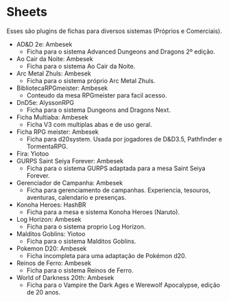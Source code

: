 # Sheets
Esses são plugins de fichas para diversos sistemas (Próprios e Comerciais). 

- AD&D 2e: Ambesek
	- Ficha para o sistema Advanced Dungeons and Dragons 2º edição.
- Ao Cair da Noite: Ambesek
	- Ficha para o sistema Ao Cair da Noite.
- Arc Metal Zhuls: Ambesek
	- Ficha para o sistema próprio Arc Metal Zhuls.
- BibliotecaRPGmeister: Ambesek
	- Conteudo da mesa RPGmeister para facil acesso.
- DnD5e: AlyssonRPG
	- Ficha para o sistema Dungeons and Dragons Next.
- Ficha Multiaba: Ambesek
	- Ficha V3 com multiplas abas e de uso geral. 
- Ficha RPG meister: Ambesek
	- Ficha para d20system. Usada por jogadores de D&D3.5, Pathfinder e TormentaRPG.
- Fira: Yiotoo
- GURPS Saint Seiya Forever: Ambesek
	- Ficha para o sistema GURPS adaptada para a mesa Saint Seiya Forever.
- Gerenciador de Campanha: Ambesek
	- Ficha para gerenciamento de campanhas. Experiencia, tesouros, aventuras, calendario e presenças. 
- Konoha Heroes: HashBR
	- Ficha para a mesa e sistema Konoha Heroes (Naruto).
- Log Horizon: Ambesek
	- Ficha para o sistema proprio Log Horizon.
- Malditos Goblins: Yiotoo
	- Ficha para o sistema Malditos Goblins.
- Pokemon D20: Ambesek
	- Ficha incompleta para uma adaptação de Pokémon d20.
- Reinos de Ferro: Ambesek
	- Ficha para o sistema Reinos de Ferro. 
- World of Darkness 20th: Ambesek
	- Ficha para o Vampire the Dark Ages e Werewolf Apocalypse, edição de 20 anos. 
